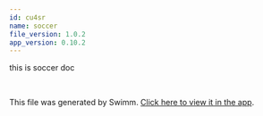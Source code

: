 ```yaml
---
id: cu4sr
name: soccer
file_version: 1.0.2
app_version: 0.10.2
---
```


this is soccer doc

<br/>

This file was generated by Swimm. [Click here to view it in the app](http://localhost:5000/repos/Z2l0aHViJTNBJTNBdDElM0ElM0FlcmFuLXN3aW1t/docs/cu4sr).